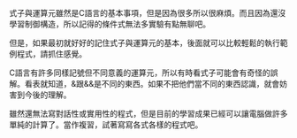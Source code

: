 式子與運算元雖然是C語言的基本事項，但是因為很多所以很麻煩。而且因為還沒學習制御構造，所以記得的條件式無法多實驗有點無聊吧。

但是，如果最初就好好的記住式子與運算元的基本，後面就可以比較輕鬆的執行範例程式，請抓住感覺。

C語言有許多同樣記號但不同意義的運算元，所以有時看式子可能會有奇怪的誤解。看表就知道，&跟&&是不同的東西。如果不把他們當不同的東西認識，就會妨害到今後的理解。

雖然還無法寫對話性或實用性的程式，但是目前的學習成果已經可以讓電腦做許多單純的計算了。當作複習，試著寫寫各式各樣的程式吧。
